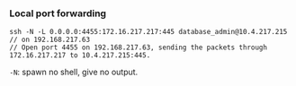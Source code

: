 

### Local port forwarding

``` 
ssh -N -L 0.0.0.0:4455:172.16.217.217:445 database_admin@10.4.217.215           // on 192.168.217.63
// Open port 4455 on 192.168.217.63, sending the packets through 172.16.217.217 to 10.4.217.215:445.
```
`-N`: spawn no shell, give no output.
